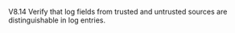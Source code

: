 V8.14 Verify that log fields from trusted and untrusted sources are distinguishable in log entries. 